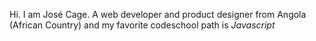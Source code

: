 Hi. I am José Cage. A web developer and product designer from Angola (African Country) and my favorite codeschool path is *Javascript*
